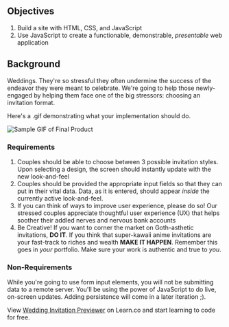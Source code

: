 ## Objectives

1. Build a site with HTML, CSS, and JavaScript
2. Use JavaScript to create a functionable, demonstrable, _presentable_ web
application

## Background

Weddings. They're so stressful they often undermine the success of the endeavor
they were meant to celebrate. We're going to help those newly-engaged by
helping them face one of the big stressors: choosing an invitation format.

Here's a .gif demonstrating what your implementation should do.

![Sample GIF of Final Product][demo]

### Requirements

1. Couples should be able to choose between 3 possible invitation styles. Upon
selecting a design, the screen should instantly update with the new
look-and-feel
2. Couples should be provided the appropriate input fields so that they can put
in their vital data. Data, as it is entered, should appear _inside_ the
currently active look-and-feel.
3. If you can think of ways to improve user experience, please do so! Our
stressed couples appreciate thoughtful user experience (UX) that helps soother
their addled nerves and nervous bank accounts
4. Be Creative! If you want to corner the market on Goth-asthetic invitations,
**DO IT**. If you think that super-kawaii anime invitations are your fast-track
to riches and wealth **MAKE IT HAPPEN**. Remember this goes in _your_
portfolio. Make sure your work is authentic and true to _you_.

### Non-Requirements

While you're going to use form input elements, you will not be submitting data
to a remote server. You'll be using the power of JavaScript to do live,
on-screen updates. Adding persistence will come in a later iteration ;).


[demo]: https://curriculum-content.s3.amazonaws.com/fswb-assets/wedding-invitation-previewer/wedding_previewer_demo.gif

<p class='util--hide'>View <a href='https://learn.co/lessons/wedding-invitation-previewer'>Wedding Invitation Previewer</a> on Learn.co and start learning to code for free.</p>
